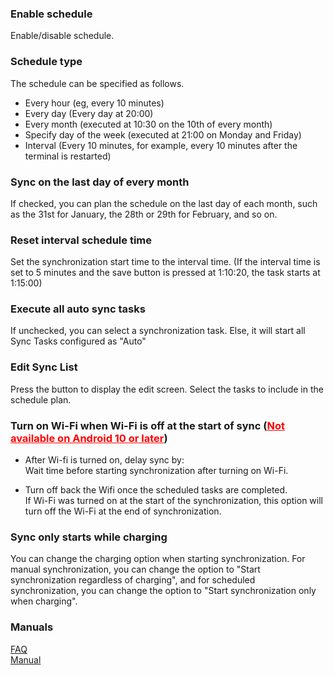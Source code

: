 ### Enable schedule  

Enable/disable schedule.  

### Schedule type  

The schedule can be specified as follows.  

- Every hour (eg, every 10 minutes)  
- Every day (Every day at 20:00)  
- Every month (executed at 10:30 on the 10th of every month)  
- Specify day of the week (executed at 21:00 on Monday and Friday)  
- Interval (Every 10 minutes, for example, every 10 minutes after the terminal is restarted)  

### Sync on the last day of every month  

If checked, you can plan the schedule on the last day of each month, such as the 31st for January, the 28th or 29th for February, and so on.  

### Reset interval schedule time  

Set the synchronization start time to the interval time. (If the interval time is set to 5 minutes and the save button is pressed at 1:10:20, the task starts at 1:15:00)

### Execute all auto sync tasks  

If unchecked, you can select a synchronization task.
Else, it will start all Sync Tasks configured as "Auto"

### Edit Sync List  
Press the button to display the edit screen. Select the tasks to include in the schedule plan.

### Turn on Wi-Fi when Wi-Fi is off at the start of sync (<span style="color: red; "><u>Not available on Android 10 or later</u></span>)  

- After Wi-fi is turned on, delay sync by:   
Wait time before starting synchronization after turning on Wi-Fi.  

- Turn off back the Wifi once the scheduled tasks are completed.  
If Wi-Fi was turned on at the start of the synchronization, this option will turn off the Wi-Fi at the end of synchronization.  

### Sync only starts while charging  

You can change the charging option when starting synchronization. For manual synchronization, you can change the option to "Start synchronization regardless of charging", and for scheduled synchronization, you can change the option to "Start synchronization only when charging".  

### Manuals  
[FAQ](https://sentaroh.github.io/Documents/SMBSync2/SMBSync2_FAQ_EN.htm)  
[Manual](https://sentaroh.github.io/Documents/SMBSync2/SMBSync2_Desc_EN.htm)   
